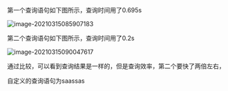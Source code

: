 第一个查询语句如下图所示，查询时间用了0.695s

![image-20210315085907183](C:\Users\Mr.hu\AppData\Roaming\Typora\typora-user-images\image-20210315085907183.png)

第二个查询语句如下图所示，查询时间用了0.2s

![image-20210315090047617](C:\Users\Mr.hu\AppData\Roaming\Typora\typora-user-images\image-20210315090047617.png)

通过比较，可以看到查询结果是一样的，但是查询效率，第二个要快了两倍左右，

自定义的查询语句为saassas